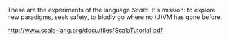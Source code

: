These are the experiments of the language *Scala*. It's mission: to explore new paradigms, seek safety, to blodly go where no (J)VM has gone before.

http://www.scala-lang.org/docu/files/ScalaTutorial.pdf